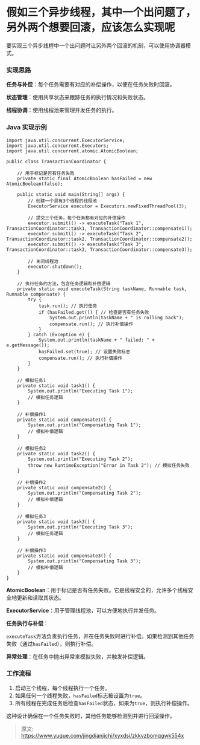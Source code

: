 # 假如三个异步线程，其中一个出问题了，另外两个想要回滚，应该怎么实现呢

要实现三个异步线程中一个出问题时让另外两个回滚的机制，可以使用协调器模式。

### 实现思路
**任务与补偿**：每个任务需要有对应的补偿操作，以便在任务失败时回滚。

**状态管理**：使用共享状态来跟踪任务的执行情况和失败状态。

**线程协调**：使用线程池来管理并发任务的执行。

### Java 实现示例
```plain
import java.util.concurrent.ExecutorService;
import java.util.concurrent.Executors;
import java.util.concurrent.atomic.AtomicBoolean;

public class TransactionCoordinator {

    // 用于标记是否有任务失败
    private static final AtomicBoolean hasFailed = new AtomicBoolean(false);

    public static void main(String[] args) {
        // 创建一个具有3个线程的线程池
        ExecutorService executor = Executors.newFixedThreadPool(3);

        // 提交三个任务，每个任务都有对应的补偿操作
        executor.submit(() -> executeTask("Task 1", TransactionCoordinator::task1, TransactionCoordinator::compensate1));
        executor.submit(() -> executeTask("Task 2", TransactionCoordinator::task2, TransactionCoordinator::compensate2));
        executor.submit(() -> executeTask("Task 3", TransactionCoordinator::task3, TransactionCoordinator::compensate3));

        // 关闭线程池
        executor.shutdown();
    }

    // 执行任务的方法，包含任务逻辑和补偿逻辑
    private static void executeTask(String taskName, Runnable task, Runnable compensate) {
        try {
            task.run(); // 执行任务
            if (hasFailed.get()) { // 检查是否有任务失败
                System.out.println(taskName + " is rolling back");
                compensate.run(); // 执行补偿操作
            }
        } catch (Exception e) {
            System.out.println(taskName + " failed: " + e.getMessage());
            hasFailed.set(true); // 设置失败标志
            compensate.run(); // 执行补偿操作
        }
    }

    // 模拟任务1
    private static void task1() {
        System.out.println("Executing Task 1");
        // 模拟任务逻辑
    }

    // 补偿操作1
    private static void compensate1() {
        System.out.println("Compensating Task 1");
        // 模拟补偿逻辑
    }

    // 模拟任务2
    private static void task2() {
        System.out.println("Executing Task 2");
        throw new RuntimeException("Error in Task 2"); // 模拟任务失败
    }

    // 补偿操作2
    private static void compensate2() {
        System.out.println("Compensating Task 2");
        // 模拟补偿逻辑
    }

    // 模拟任务3
    private static void task3() {
        System.out.println("Executing Task 3");
        // 模拟任务逻辑
    }

    // 补偿操作3
    private static void compensate3() {
        System.out.println("Compensating Task 3");
        // 模拟补偿逻辑
    }
}
```

**AtomicBoolean**：用于标记是否有任务失败。它是线程安全的，允许多个线程安全地更新和读取其状态。

**ExecutorService**：用于管理线程池，可以方便地执行并发任务。

**任务执行与补偿**：

`executeTask`方法负责执行任务，并在任务失败时进行补偿。如果检测到其他任务失败（通过`hasFailed`），则执行补偿。

**异常处理**：在任务中抛出异常来模拟失败，并触发补偿逻辑。

### 工作流程
1. 启动三个线程，每个线程执行一个任务。
2. 如果任何一个线程失败，`hasFailed`标志被设置为`true`。
3. 所有线程在完成任务后检查`hasFailed`状态，如果为`true`，则执行补偿操作。

这种设计确保在一个任务失败时，其他任务能够检测到并进行回滚操作。



> 原文: <https://www.yuque.com/jingdianjichi/xyxdsi/zkkvzbomqgwk554x>